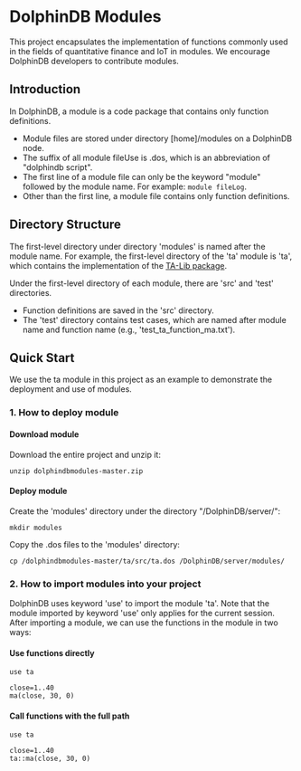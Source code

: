 # DolphinDB Modules

This project encapsulates the implementation of functions commonly used in the fields of quantitative finance and IoT in modules. We encourage DolphinDB developers to contribute modules.

## Introduction

In DolphinDB, a module is a code package that contains only function definitions.

- Module files are stored under directory [home]/modules on a DolphinDB node.
- The suffix of all module fileUse is .dos, which is an abbreviation of "dolphindb script".
- The first line of a module file can only be the keyword "module" followed by the module name. For example: ```module fileLog```.
- Other than the first line, a module file contains only function definitions.

## Directory Structure

The first-level directory under directory 'modules' is named after the module name. For example, the first-level directory of the 'ta' module is 'ta', which contains the implementation of the [TA-Lib package](https://mrjbq7.github.io/ta-lib/index.html).

Under the first-level directory of each module, there are 'src' and 'test' directories. 
* Function definitions are saved in the 'src' directory.
* The 'test' directory contains test cases, which are named after module name and function name (e.g., 'test_ta_function_ma.txt').

## Quick Start

We use the ta module in this project as an example to demonstrate the deployment and use of modules.

### 1. How to deploy module

#### Download module

Download the entire project and unzip it:

```
unzip dolphindbmodules-master.zip
```

#### Deploy module

Create the 'modules' directory under the directory "/DolphinDB/server/":
```
mkdir modules
```

Copy the .dos files to the 'modules' directory:
```
cp /dolphindbmodules-master/ta/src/ta.dos /DolphinDB/server/modules/
```


### 2. How to import modules into your project

DolphinDB uses keyword 'use' to import the module 'ta'. Note that the module imported by keyword 'use' only applies for the current session. After importing a module, we can use the functions in the module in two ways:

#### Use functions directly
```
use ta

close=1..40
ma(close, 30, 0)
```
#### Call functions with the full path
```
use ta

close=1..40
ta::ma(close, 30, 0)
```
